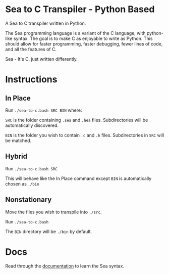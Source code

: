 # Sea to C Transpiler - Python Based
A Sea to C transpiler written in Python.

The Sea programming language is a variant of the C language, with python-like syntax. The goal is to make C as enjoyable to write as Python. This should allow for faster programming, faster debugging, fewer lines of code, and all the features of C.

Sea - It's C, just written differently.

# Instructions
## In Place
Run `./sea-to-c.bash SRC BIN` where:

`SRC` is the folder containing `.sea` and `.hea` files. Subdirectories will be automatically discovered.

`BIN` is the folder you wish to contain `.c` and `.h` files. Subdirectories in `SRC` will be matched.

## Hybrid
Run `./sea-to-c.bash SRC`

This will behave like the In Place command except `BIN` is automatically chosen as `./bin`

## Nonstationary
Move the files you wish to transpile into `./src`.

Run `./sea-to-c.bash`

The `BIN` directory will be `./bin` by default.

# Docs
Read through the [documentation](docs/ROOT) to learn the Sea syntax.
